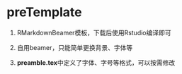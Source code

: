 # preTemplate
1. RMarkdownBeamer模板，下载后使用Rstudio编译即可

2. 自用beamer，只能简单更换背景、字体等

3. **preamble.tex**中定义了字体、字号等格式，可以按需修改
